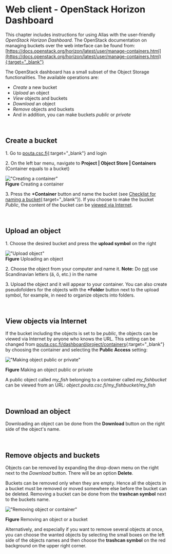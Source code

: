 
# Web client - OpenStack Horizon Dashboard

This chapter includes instructions for using Allas with the user-friendly _OpenStack Horizon Dashboard_. The OpenStack documentation on managing buckets over the web interface can be found from: [https://docs.openstack.org/horizon/latest/user/manage-containers.html](https://docs.openstack.org/horizon/latest/user/manage-containers.html){:target="_blank"}

The OpenStack dashboard has a small subset of the Object Storage functionalities. The available operations are:

* _Create_ a new bucket
* _Upload_ an object
* _View_ objects and buckets
* _Download_ an object
* _Remove_ objects and buckets
* And in addition, you can make buckets _public_ or _private_

&nbsp;


## Create a bucket

1\. Go to [pouta.csc.fi](https://pouta.csc.fi/){:target="_blank"} and login

2\. On the left bar menu, navigate to **Project | Object Store | Containers**  
(Container equals to a bucket)  

!["Creating a container"](/img/allas_screenshot_create_container.png)  
**Figure** Creating a container

3\. Press the **+Container** button and name the bucket (see [Checklist for naming a bucket](../introduction.md#naming_bucket){:target="_blank"}). If you choose to make the bucket *Public*, the content of the bucket can be [viewed via Internet](#view-objects-via-internet).
 
&nbsp;


## Upload an object

1\. Choose the desired bucket and press the **upload symbol** on the right

!["Upload object"](/img/Allas_screenshot_upload.png)  
**Figure** Uploading an object

2\. Choose the object from your computer and name it. **Note:** Do <u>not</u> use Scandinavian letters (&auml;, &ouml;, etc.) in the name  

3\. Upload the object and it will appear to your container. You can also create pseudofolders for the objects with the **+Folder** button next to the upload symbol, for example, in need to organize objects into folders.
 
&nbsp;


## View objects via Internet

If the bucket including the objects is set to be _public_, the objects can be viewed via Internet by anyone who knows the URL. This setting can be changed from [pouta.csc.fi/dashboard/project/containers](https://pouta.csc.fi/dashboard/project/containers/){:target="_blank"} by choosing the container and selecting the **Public Access** setting:

!["Making object public or private"](/img/Allas_screenshot_public.png)

**Figure** Making an object public or private

A public object called _my_fish_ belonging to a container called _my_fishbucket_ can be viewed from an URL: _object.pouta.csc.fi/my_fishbucket/my_fish_

&nbsp;


## Download an object

Downloading an object can be done from the **Download** button on the right side of the object's name.

&nbsp;


## Remove objects and buckets

Objects can be removed by expanding the drop-down menu on the right next to the _Download_ button. There will be an option **Delete**.

Buckets can be removed only when they are empty. Hence all the objects in a bucket must be removed or moved somewhere else before the bucket can be deleted. Removing a bucket can be done from the **trashcan symbol** next to the buckets name. 

!["Removing object or container"](/img/Allas_screenshot_delete.png)

**Figure** Removing an object or a bucket

Alternatively, and especially if you want to remove several objects at once, you can choose the wanted objects by selecting the small boxes on the left side of the objects names and then choose the **trashcan symbol** on the red background on the upper right corner.
  